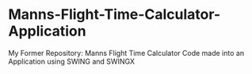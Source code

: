 # Manns-Flight-Time-Calculator-Application
My Former Repository: Manns Flight Time Calculator Code made into an Application using SWING and SWINGX
